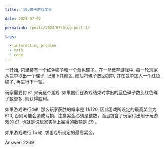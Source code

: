 ```yaml
---
title: '19.碟子游戏奖金'

date: 2024-07-02

permalink: /posts/2024/07/blog-post-1/

tags:

  - interesting problem
  - math
  - code
---
```



一开始, 包里装有一个红色碟子和一个蓝色碟子。在一场概率游戏中, 每一轮玩家从包中取出一个碟子, 记录下其颜色, 随后将碟子放回包中, 并在包中加入一个红色碟子, 再进行下一轮。

玩家需要付 $£ 1$ 来玩这个游戏, 如果他们在游戏结束时拿出的蓝色碟子数比红色碟子数更多, 则获得胜利。

如果游戏进行4轮, 那么玩家获胜的概率是 $11 / 120$, 因此游戏所设定的最高奖金为 $£ 10$, 否则可能会造成亏损。注意奖金必须是整数，而且包含了玩家付出用于玩游戏的 $£ 1$, 也就是说玩家实际上赢得的数额是 $£ 9$ 。

如果游戏进行 15 轮, 求游戏所设定的最高奖金。

Answer: 2269
